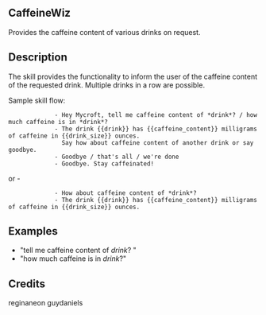 ## CaffeineWiz
Provides the caffeine content of various drinks on request.

## Description 
The skill provides the functionality to inform the user of the caffeine content of the requested
drink. Multiple drinks in a row are possible.

Sample skill flow:
                 
                 - Hey Mycroft, tell me caffeine content of *drink*? / how much caffeine is in *drink*?
                 - The drink {{drink}} has {{caffeine_content}} milligrams of caffeine in {{drink_size}} ounces.
                   Say how about caffeine content of another drink or say goodbye.
                 - Goodbye / that's all / we're done
                 - Goodbye. Stay caffeinated!
                 
or -

                 - How about caffeine content of *drink*?
                 - The drink {{drink}} has {{caffeine_content}} milligrams of caffeine in {{drink_size}} ounces.


## Examples 
* "tell me caffeine content of *drink*? "
* "how much caffeine is in *drink*?"

## Credits
reginaneon
guydaniels

